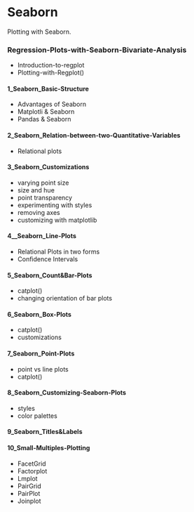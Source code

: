 # Seaborn
Plotting with Seaborn.

### Regression-Plots-with-Seaborn-Bivariate-Analysis
- Introduction-to-regplot
- Plotting-with-Regplot()

#### 1_Seaborn_Basic-Structure
- Advantages of Seaborn
- Matplotli & Seaborn
- Pandas & Seaborn

#### 2_Seaborn_Relation-between-two-Quantitative-Variables
- Relational plots

#### 3_Seaborn_Customizations
- varying point size
- size and hue
- point transparency
- experimenting with styles
- removing axes
- customizing with matplotlib

#### 4__Seaborn_Line-Plots
- Relational Plots in two forms
- Confidence Intervals

#### 5_Seaborn_Count&Bar-Plots
- catplot()
- changing orientation of bar plots

#### 6_Seaborn_Box-Plots
- catplot()
- customizations

#### 7_Seaborn_Point-Plots
- point vs line plots
- catplot()

#### 8_Seaborn_Customizing-Seaborn-Plots
- styles
- color palettes

#### 9_Seaborn_Titles&Labels

#### 10_Small-Multiples-Plotting
- FacetGrid
- Factorplot
- Lmplot
- PairGrid
- PairPlot
- Joinplot


